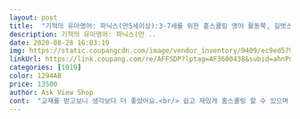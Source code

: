 ```yaml
---
layout: post 
title:  "기적의 유아영어: 파닉스(만5세이상):3-7세를 위한 홈스쿨링 영어 활동북, 길벗스쿨" 
description: 기적의 유아영어: 파닉스(만 ..
date: 2020-08-28 16:03:19 
img: https://static.coupangcdn.com/image/vendor_inventory/9409/ec9ed5798ca54b9323cff9ab9d86573333342752fe34af4f0effb794277d.jpg 
linkUrl: https://link.coupang.com/re/AFFSDP?lptag=AF3600438&subid=ahnPublicAsk&pageKey=511200&itemId=1514132&vendorItemId=3008591788&traceid=V0-113-fcfc8f59cd2f41fc 
categories: [1019] 
color: 1294AB 
price: 13500 
author: Ask View Shop 
cont:  "교재를 받고보니 생각보다 더 좋았어요.<br/> 쉽고 재밌게 홈스쿨링 할 수 있으며 무엇보다 qr코드로 원어민 발음을 바로바로 들려줄 수 있으니 편하고 좋네요.<br/><br/>그런데 큐알코드찍으면 영상은 안보이고 음성녹음만 나오네요.<br/><br/>다시 들으려면 일시멈춤해서 다시 들어야해요.<br/><br/>따라하면서 말하기놔네요 영알못7세 입니다<br/>아이가 아직 어리니 욕심부리지않고 꾸준히 하다보면 깜짝놀랄만큼 성장해있을 것 같습니다.<br/><br/>알파벳과 음가, 영단어를 알아가는 재미에 복습도 반복해서 할 수 있으며 색칠하기 스티커붙이기 등의 흥미유발까지 시키니 참 좋으네요.<br/><br/>영단어도 많이 알고 abc 노래를 외우고 있긴 하지만 정확한 알파벳과 음가는 모른답니다.<br/> 알파벳부터 할까했으나 제 직업적 경험상 어학원에서도 알파벳 교재보다는 소리와 연계해서 배우는 게 빨리 떼면서 아이들 흥미도 있더라구요.<br/><br/>오빠가 하루한장 파닉스를 시작했는데 동생도 하고싶다해서 주문했어요.<br/><br/>우주인이란 영단어 astronaut가 첫장에 나와서 순간 당황했어요 ㅋ<br/>이제 6살이 된 55개월 우리 아이 영어를 가르쳐보려고 구입했습니다.<br/><br/>전직 초중등 어학원 강사였습니다.<br/><br/>책 자체로는 처음 영어 접하는 아이들이 하기는 좋네요.<br/><br/>처음 A에 들어있는 단어가 좀 어려운게 나와서 깜짝놀랐어요.<br/><br/>코로나 때문에 유치원도 못가고 집에서 한글 수학 홈스쿨하는데 영어도 흥미가 많아서 시작했어요.<br/><br/>큐알코드로 찍으니 노래가 나와서 좋긴해요<br/>하루에 한장씩 하고있는데 아이가 또하고 싶다고 말할 정도로 재밌어요.<br/><br/>하루한장보다는 쉬워보여서.<br/><br/>하루한장은 그림마다 녹음이 되어있어서 누르면 발음이 나오는데 이건 그냥 일괄로 쭉 나오네요.<br/><br/>" 
---
```

